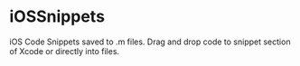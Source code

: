 iOSSnippets
===========

iOS Code Snippets saved to .m files.  Drag and drop code to snippet section of Xcode or directly into files.
